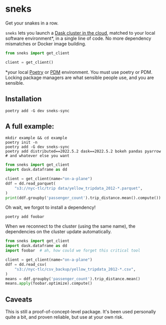 # sneks

Get your snakes in a row.

`sneks` lets you launch a [Dask cluster in the cloud](https://coiled.io/), matched to your local software environment\*, in a single line of code. No more dependency mismatches or Docker image building.

```python
from sneks import get_client

client = get_client()
```

\*your local [Poetry](https://python-poetry.org/) or [PDM](https://pdm.fming.dev/latest/) environment. You must use poetry or PDM. Locking package managers are what sensible people use, and you are sensible.

## Installation

```shell
poetry add -G dev sneks-sync
```

## A full example:

```shell
mkdir example && cd example
poetry init -n
poetry add -G dev sneks-sync
poetry add distributed==2022.5.2 dask==2022.5.2 bokeh pandas pyarrow  # and whatever else you want
```
```python
from sneks import get_client
import dask.dataframe as dd

client = get_client(name="on-a-plane")
ddf = dd.read_parquet(
    "s3://nyc-tlc/trip data/yellow_tripdata_2012-*.parquet",
)
print(ddf.groupby('passenger_count').trip_distance.mean().compute())
```

Oh wait, we forgot to install a dependency!
```shell
poetry add foobar
```

When we reconnect to the cluster (using the same name), the dependencies on the cluster update automatically.
```python
from sneks import get_client
import dask.dataframe as dd
import foobar  # ah, how could we forget this critical tool

client = get_client(name="on-a-plane")
ddf = dd.read_csv(
    "s3://nyc-tlc/csv_backup/yellow_tripdata_2012-*.csv",
)
means = ddf.groupby('passenger_count').trip_distance.mean()
means.apply(foobar.optimize).compute()

```

## Caveats

This is still a proof-of-concept-level package. It's been used personally quite a bit, and proven reliable, but use at your own risk.